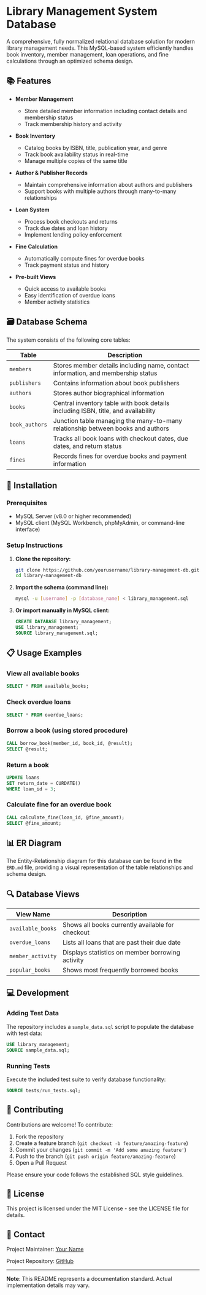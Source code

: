 # Library Management System Database

A comprehensive, fully normalized relational database solution for modern library management needs. This MySQL-based system efficiently handles book inventory, member management, loan operations, and fine calculations through an optimized schema design.

## 📚 Features

- **Member Management**
  - Store detailed member information including contact details and membership status
  - Track membership history and activity

- **Book Inventory**
  - Catalog books by ISBN, title, publication year, and genre
  - Track book availability status in real-time
  - Manage multiple copies of the same title

- **Author & Publisher Records**
  - Maintain comprehensive information about authors and publishers
  - Support books with multiple authors through many-to-many relationships

- **Loan System**
  - Process book checkouts and returns
  - Track due dates and loan history
  - Implement lending policy enforcement

- **Fine Calculation**
  - Automatically compute fines for overdue books
  - Track payment status and history

- **Pre-built Views**
  - Quick access to available books
  - Easy identification of overdue loans
  - Member activity statistics

## 🗃️ Database Schema

The system consists of the following core tables:

| Table | Description |
|-------|-------------|
| `members` | Stores member details including name, contact information, and membership status |
| `publishers` | Contains information about book publishers |
| `authors` | Stores author biographical information |
| `books` | Central inventory table with book details including ISBN, title, and availability |
| `book_authors` | Junction table managing the many-to-many relationship between books and authors |
| `loans` | Tracks all book loans with checkout dates, due dates, and return status |
| `fines` | Records fines for overdue books and payment information |

## 🔧 Installation

### Prerequisites

- MySQL Server (v8.0 or higher recommended)
- MySQL client (MySQL Workbench, phpMyAdmin, or command-line interface)

### Setup Instructions

1. **Clone the repository:**
   ```bash
   git clone https://github.com/yourusername/library-management-db.git
   cd library-management-db
   ```

2. **Import the schema (command line):**
   ```bash
   mysql -u [username] -p [database_name] < library_management.sql
   ```

3. **Or import manually in MySQL client:**
   ```sql
   CREATE DATABASE library_management;
   USE library_management;
   SOURCE library_management.sql;
   ```

## 📋 Usage Examples

### View all available books
```sql
SELECT * FROM available_books;
```

### Check overdue loans
```sql
SELECT * FROM overdue_loans;
```

### Borrow a book (using stored procedure)
```sql
CALL borrow_book(member_id, book_id, @result);
SELECT @result;
```

### Return a book
```sql
UPDATE loans 
SET return_date = CURDATE() 
WHERE loan_id = 3;
```

### Calculate fine for an overdue book
```sql
CALL calculate_fine(loan_id, @fine_amount);
SELECT @fine_amount;
```

## 📊 ER Diagram

The Entity-Relationship diagram for this database can be found in the `ERD.md` file, providing a visual representation of the table relationships and schema design.

## 🔍 Database Views

| View Name | Description |
|-----------|-------------|
| `available_books` | Shows all books currently available for checkout |
| `overdue_loans` | Lists all loans that are past their due date |
| `member_activity` | Displays statistics on member borrowing activity |
| `popular_books` | Shows most frequently borrowed books |

## 💻 Development

### Adding Test Data

The repository includes a `sample_data.sql` script to populate the database with test data:

```sql
USE library_management;
SOURCE sample_data.sql;
```

### Running Tests

Execute the included test suite to verify database functionality:

```sql
SOURCE tests/run_tests.sql;
```

## 🤝 Contributing

Contributions are welcome! To contribute:

1. Fork the repository
2. Create a feature branch (`git checkout -b feature/amazing-feature`)
3. Commit your changes (`git commit -m 'Add some amazing feature'`)
4. Push to the branch (`git push origin feature/amazing-feature`)
5. Open a Pull Request

Please ensure your code follows the established SQL style guidelines.

## 📄 License

This project is licensed under the MIT License - see the LICENSE file for details.

## 📮 Contact

Project Maintainer: [Your Name](mailto:your.email@example.com)

Project Repository: [GitHub](https://github.com/yourusername/library-management-db)

---

**Note**: This README represents a documentation standard. Actual implementation details may vary.

